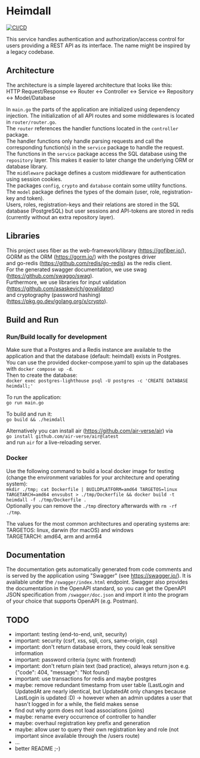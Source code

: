 # Heimdall

[![CI/CD](https://github.com/ProjectLighthouseCAU/heimdall/actions/workflows/ci.yml/badge.svg)](https://github.com/ProjectLighthouseCAU/heimdall/actions/workflows/ci.yml)

This service handles authentication and authorization/access control for users providing a REST API as its interface. The name might be inspired by a legacy codebase.

## Architecture
The architecture is a simple layered architecture that looks like this:  
HTTP Request/Response <-> Router <-> Controller <-> Service <-> Repository <-> Model/Database  

In `main.go` the parts of the application are initialized using dependency injection.
The initialization of all API routes and some middlewares is located in `router/router.go`.  
The `router` references the handler functions located in the `controller` package.  
The handler functions only handle parsing requests and call the corresponding function(s) in the `service` package to handle the request.  
The functions in the `service` package access the SQL database using the `repository` layer. This makes it easier to later change the underlying ORM or database library.  
The `middleware` package defines a custom middleware for authentication using session cookies.  
The packages `config`, `crypto` and `database` contain some utility functions.  
The `model` package defines the types of the domain (user, role, registration-key and token).  
Users, roles, registration-keys and their relations are stored in the SQL database (PostgreSQL) but user sessions and API-tokens are stored in redis (currently without an extra repository layer).

## Libraries
This project uses fiber as the web-framework/library (https://gofiber.io/),  
GORM as the ORM (https://gorm.io/) with the postgres driver  
and go-redis (https://github.com/redis/go-redis) as the redis client.  
For the generated swagger documentation, we use swag (https://github.com/swaggo/swag).  
Furthermore, we use libraries for input validation (https://github.com/asaskevich/govalidator)  
and cryptography (password hashing) (https://pkg.go.dev/golang.org/x/crypto).

## Build and Run

### Run/Build locally for development
Make sure that a Postgres and a Redis instance are available to the application and that the database (default: heimdall) exists in Postgres.  
You can use the provided docker-compose.yaml to spin up the databases with `docker compose up -d`.  
Then to create the database:  
`docker exec postgres-lighthouse psql -U postgres -c 'CREATE DATABASE heimdall;'`  

To run the application:  
`go run main.go`  

To build and run it:  
`go build && ./heimdall`  

Alternatively you can install air (https://github.com/air-verse/air) via  
`go install github.com/air-verse/air@latest`  
and run `air` for a live-reloading server.

### Docker
Use the following command to build a local docker image for testing (change the environment variables for your architecture and operating system):  
`mkdir ./tmp; cat Dockerfile | BUILDPLATFORM=amd64 TARGETOS=linux TARGETARCH=amd64 envsubst > ./tmp/Dockerfile && docker build -t heimdall -f ./tmp/Dockerfile .`  
Optionally you can remove the `./tmp` directory afterwards with `rm -rf ./tmp`.

The values for the most common architectures and operating systems are:  
TARGETOS: linux, darwin (for macOS) and windows  
TARGETARCH: amd64, arm and arm64  

## Documentation

The documentation gets automatically generated from code comments and is served by the application using "Swagger" (see https://swagger.io/). It is available under the `/swagger/index.html` endpoint.
Swagger also provides the documentation in the OpenAPI standard, so you can get the OpenAPI JSON specification from `/swagger/doc.json` and import it into the program of your choice that supports OpenAPI (e.g. Postman).

## TODO
- important: testing (end-to-end, unit, security)
- important: security (csrf, xss, sqli, cors, same-origin, csp)
- important: don't return database errors, they could leak sensitive information
- important: password criteria (sync with frontend)
- important: don't return plain text (bad practice), always return json e.g. {"code": 404, "message": "Not found}
- important: use transactions for redis and maybe postgres
- maybe: remove redundant timestamp from user table (LastLogin and UpdatedAt are nearly identical, but UpdatedAt only changes because LastLogin is updated :D) -> however when an admin updates a user that hasn't logged in for a while, the field makes sense
- find out why gorm does not load associations (joins)
- maybe: rename every occurrence of controller to handler
- maybe: overhaul registration key prefix and generation
- maybe: allow user to query their own registration key and role (not important since available through the /users route)
- ...
- better README ;-)

